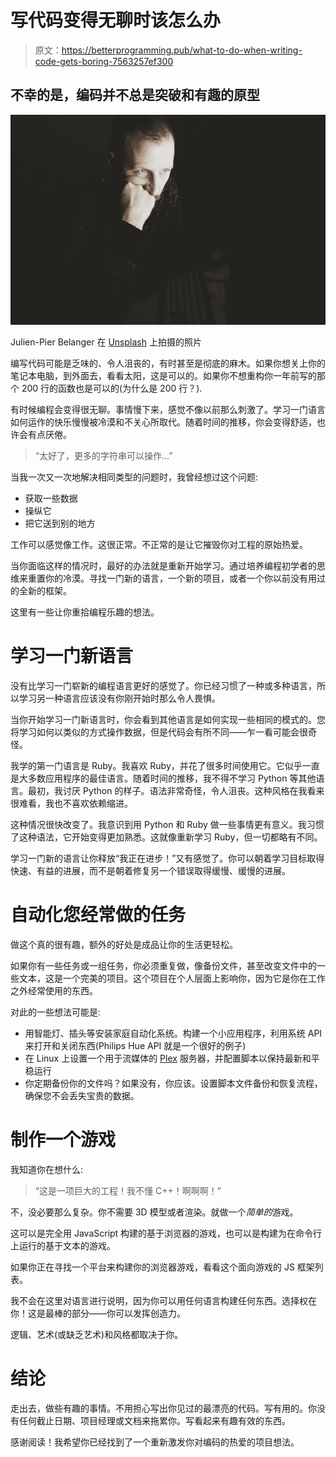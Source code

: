 # 写代码变得无聊时该怎么办

> 原文：<https://betterprogramming.pub/what-to-do-when-writing-code-gets-boring-7563257ef300>

## 不幸的是，编码并不总是突破和有趣的原型

![](img/f98113f2f158e0b6f838de2d38bae69a.png)

Julien-Pier Belanger 在 [Unsplash](https://unsplash.com/s/photos/boring?utm_source=unsplash&utm_medium=referral&utm_content=creditCopyText) 上拍摄的照片

编写代码可能是乏味的、令人沮丧的，有时甚至是彻底的麻木。如果你想关上你的笔记本电脑，到外面去，看看太阳，这是可以的。如果你不想重构你一年前写的那个 200 行的函数也是可以的(为什么是 200 行？).

有时候编程会变得很无聊。事情慢下来，感觉不像以前那么刺激了。学习一门语言如何运作的快乐慢慢被冷漠和不关心所取代。随着时间的推移，你会变得舒适，也许会有点厌倦。

> “太好了，更多的字符串可以操作…”

当我一次又一次地解决相同类型的问题时，我曾经想过这个问题:

*   获取一些数据
*   操纵它
*   把它送到别的地方

工作可以感觉像工作。这很正常。不正常的是让它摧毁你对工程的原始热爱。

当你面临这样的情况时，最好的办法就是重新开始学习。通过培养编程初学者的思维来重置你的冷漠。寻找一门新的语言，一个新的项目，或者一个你以前没有用过的全新的框架。

这里有一些让你重拾编程乐趣的想法。

# 学习一门新语言

没有比学习一门崭新的编程语言更好的感觉了。你已经习惯了一种或多种语言，所以学习另一种语言应该没有你刚开始时那么令人畏惧。

当你开始学习一门新语言时，你会看到其他语言是如何实现一些相同的模式的。您将学习如何以类似的方式操作数据，但是代码会有所不同——乍一看可能会很奇怪。

我学的第一门语言是 Ruby。我喜欢 Ruby，并花了很多时间使用它。它似乎一直是大多数应用程序的最佳语言。随着时间的推移，我不得不学习 Python 等其他语言。最初，我讨厌 Python 的样子。语法非常奇怪，令人沮丧。这种风格在我看来很难看，我也不喜欢依赖缩进。

这种情况很快改变了。我意识到用 Python 和 Ruby 做一些事情更有意义。我习惯了这种语法，它开始变得更加熟悉。这就像重新学习 Ruby，但一切都略有不同。

学习一门新的语言让你释放“我正在进步！”又有感觉了。你可以朝着学习目标取得快速、有益的进展，而不是朝着修复另一个错误取得缓慢、缓慢的进展。

# 自动化您经常做的任务

做这个真的很有趣，额外的好处是成品让你的生活更轻松。

如果你有一些任务或一组任务，你必须重复做，像备份文件，甚至改变文件中的一些文本，这是一个完美的项目。这个项目在个人层面上影响你，因为它是你在工作之外经常使用的东西。

对此的一些想法可能是:

*   用智能灯、插头等安装家庭自动化系统。构建一个小应用程序，利用系统 API 来打开和关闭东西(Philips Hue API 就是一个很好的例子)
*   在 Linux 上设置一个用于流媒体的 [Plex](https://www.plex.tv/) 服务器，并配置脚本以保持最新和平稳运行
*   你定期备份你的文件吗？如果没有，你应该。设置脚本文件备份和恢复流程，确保您不会丢失宝贵的数据。

# 制作一个游戏

我知道你在想什么:

> “这是一项巨大的工程！我不懂 C++！啊啊啊！”

不，没必要那么复杂。你不需要 3D 模型或者渲染。就做一个*简单的*游戏。

这可以是完全用 JavaScript 构建的基于浏览器的游戏，也可以是构建为在命令行上运行的基于文本的游戏。

如果你正在寻找一个平台来构建你的浏览器游戏，看看这个面向游戏的 JS 框架列表。

我不会在这里对语言进行说明，因为你可以用任何语言构建任何东西。选择权在你！这是最棒的部分——你可以发挥创造力。

逻辑、艺术(或缺乏艺术)和风格都取决于你。

# 结论

走出去，做些有趣的事情。不用担心写出你见过的最漂亮的代码。写有用的。你没有任何截止日期、项目经理或文档来拖累你。写看起来有趣有效的东西。

感谢阅读！我希望你已经找到了一个重新激发你对编码的热爱的项目想法。